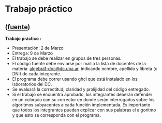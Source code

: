 # Trabajo práctico
([fuente](https://campus.exactas.uba.ar/course/view.php?id=1095&section=2))
---
**Trabajo práctico** **:**

  - Presentación: 2 de Marzo 
  - Entrega: 9 de Marzo 
  - El trabajo se debe realizar en grupos de tres personas. 
  - El código fuente debe enviarse por mail a la lista de docentes de la materia: algebra1-doc@dc.uba.ar, indicando nombre, apellido y libreta (o DNI) de cada integrante. 
  - El programa debe correr usando ghci que está instalado en los laboratorios del DC. 
  - Se evaluará la correctitud, claridad y prolijidad del código entregado. 
  - Si el trabajo se encuentra aprobado, los integrantes deberán defender en un coloquio con su corrector en donde serán interrogados sobre los algoritmos subyacentes a cada función implementada. Es importante que todos los integrantes puedan explicar con sus palabras el algoritmo y que esto se corresponda con el programa. 

